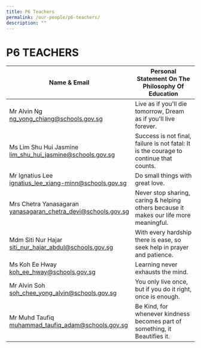 ```yaml
---
title: P6 Teachers
permalink: /our-people/p6-teachers/
description: ""
---
```

# **P6 TEACHERS**

| Name &amp; Email 	| Personal Statement On The Philosophy Of Education 	|
|---	|---	|
| Mr Alvin Ng<br> [ng_yong_chiang@schools.gov.sg](mailto:ng_yong_chiang@schools.gov.sg) 	| Live as if you'll die tomorrow, Dream as if you'll live forever.	|
| Ms Lim Shu Hui Jasmine <br> [lim_shu_hui_jasmine@schools.gov.sg](mailto:lim_shu_hui_jasmine@schools.gov.sg) 	| Success is not final, failure is not fatal: It is the courage to continue that counts. 	|
| Mr Ignatius Lee<br>[ignatius_lee_xiang-minn@schools.gov.sg](mailto:ignatius_lee_xiang-minn@schools.gov.sg)| Do small things with great love. 	|
| Mrs Chetra Yanasagaran<br>[yanasagaran_chetra_devi@schools.gov.sg](mailto:yanasagaran_chetra_devi@schools.gov.sg) 	| Never stop sharing, caring &amp; helping others because it makes our life more meaningful.	|
| Mdm Siti Nur Hajar <br> [siti_nur_hajar_abdul@schools.gov.sg](mailto:siti_nur_hajar_abdul@schools.gov.sg) 	| With every hardship there is ease, so seek help in prayer and patience. 	|
| Ms Koh Ee Hway<br>[koh_ee_hway@schools.gov.sg](mailto:koh_ee_hway@schools.gov.sg) 	| Learning never exhausts the mind.	|
| Mr Alvin Soh<br>[soh_chee_yong_alvin@schools.gov.sg](mailto:soh_chee_yong_alvin@schools.gov.sg) 	| You only live once, but if you do it right, once is enough. 	|
| Mr Muhd Taufiq<br>[muhammad_taufiq_adam@schools.gov.sg](mailto:muhammad_taufiq_adam@schools.gov.sg)| Be Kind, for whenever kindness becomes part of something, it Beautifies it.|